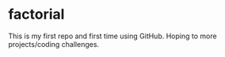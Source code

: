 # factorial
This is my first repo and first time using GitHub. Hoping to more projects/coding challenges.
